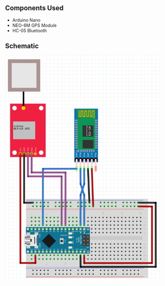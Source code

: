 ## Components Used
- Arduino Nano
- NEO-6M GPS Module
- HC-05 Bluetooth

## Schematic
![Arduino schematic](gpsSchematic.png)

